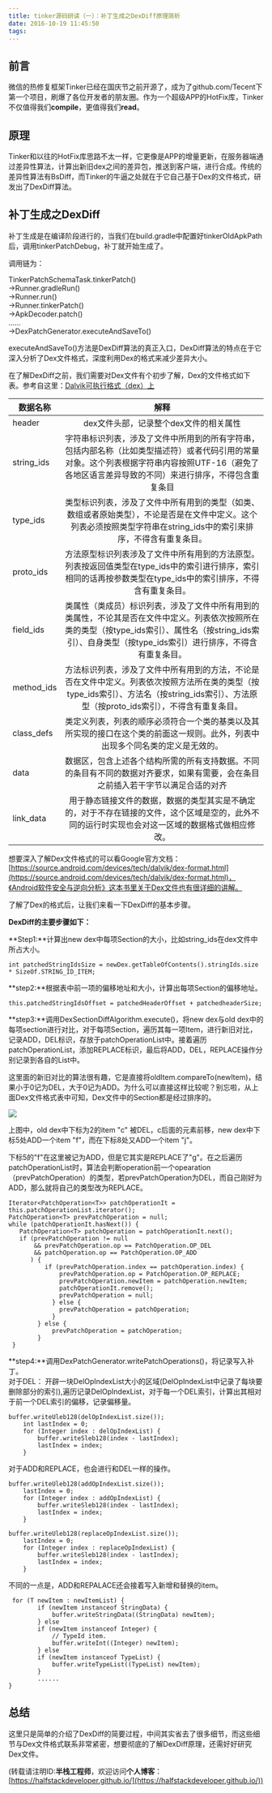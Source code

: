 ```yaml
---
title: tinker源码研读（一）：补丁生成之DexDiff原理简析
date: 2016-10-19 11:45:50
tags:
---
```


## 前言
微信的热修复框架Tinker已经在国庆节之前开源了，成为了github.com/Tecent下第一个项目，刷爆了各位开发者的朋友圈。作为一个超级APP的HotFix库，Tinker不仅值得我们**compile**，更值得我们**read**。

<!-- more -->

## 原理
Tinker和以往的HotFix库思路不太一样，它更像是APP的增量更新，在服务器端通过差异性算法，计算出新旧dex之间的差异包，推送到客户端，进行合成。传统的差异性算法有BsDiff，而Tinker的牛逼之处就在于它自己基于Dex的文件格式，研发出了DexDiff算法。

## 补丁生成之DexDiff
补丁生成是在编译阶段进行的，当我们在build.gradle中配置好tinkerOldApkPath后，调用tinkerPatchDebug，补丁就开始生成了。

调用链为：

TinkerPatchSchemaTask.tinkerPatch()  
->Runner.gradleRun()  
->Runner.run()  
->Runner.tinkerPatch()  
->ApkDecoder.patch()   
......  
->DexPatchGenerator.executeAndSaveTo()


executeAndSaveTo()方法是DexDiff算法的真正入口，DexDiff算法的特点在于它深入分析了Dex文件格式，深度利用Dex的格式来减少差异大小。

在了解DexDiff之前，我们需要对Dex文件有个初步了解，Dex的文件格式如下表。参考自这里：[Dalvik可执行格式（dex）上](http://www.cnblogs.com/cncooper/p/4361819.html)

| 数据名称      | 解释         
| ------------- |:-------------:|
| header     |dex文件头部，记录整个dex文件的相关属性|
| string_ids |字符串标识列表，涉及了文件中所用到的所有字符串，包括内部名称（比如类型描述符）或者代码引用的常量对象。这个列表根据字符串内容按照UTF-16（避免了各地区语言差异导致的不同）来进行排序，不得包含重复条目|
| type_ids   |类型标识列表，涉及了文件中所有用到的类型（如类、数组或者原始类型），不论是否是在文件中定义。这个列表必须按照类型字符串在string_ids中的索引来排序，不得含有重复条目。|
| proto_ids  |方法原型标识列表涉及了文件中所有用到的方法原型。列表按返回值类型在type_ids中的索引进行排序，索引相同的话再按参数类型在type_ids中的索引排序，不得含有重复条目。|
| field_ids  |类属性（类成员）标识列表，涉及了文件中所有用到的类属性，不论其是否在文件中定义。列表依次按照所在类的类型（按type_ids索引）、属性名（按string_ids索引）、自身类型（按type_ids索引）进行排序，不得含有重复条目。|
| method_ids |方法标识列表，涉及了文件中所有用到的方法，不论是否在文件中定义。列表依次按照方法所在类的类型（按type_ids索引）、方法名（按string_ids索引）、方法原型（按proto_ids索引），不得含有重复条目。|
| class_defs |类定义列表，列表的顺序必须符合一个类的基类以及其所实现的接口在这个类的前面这一规则。此外，列表中出现多个同名类的定义是无效的。|
| data       |数据区，包含上述各个结构所需的所有支持数据。不同的条目有不同的数据对齐要求，如果有需要，会在条目之前插入若干字节以满足合适的对齐|
| link_data  |用于静态链接文件的数据，数据的类型其实是不确定的，对于不存在链接的文件，这个区域是空的，此外不同的运行时实现也会对这一区域的数据格式做相应修改。|

想要深入了解Dex文件格式的可以看Google官方文档：[https://source.android.com/devices/tech/dalvik/dex-format.html](https://source.android.com/devices/tech/dalvik/dex-format.html)，《Android软件安全与逆向分析》这本书里关于Dex文件也有很详细的讲解。

了解了Dex的格式后，让我们来看一下DexDiff的基本步骤。

**DexDiff的主要步骤如下：**

**Step1:**计算出new dex中每项Section的大小，比如string_ids在dex文件中所占大小。

	int patchedStringIdsSize = newDex.getTableOfContents().stringIds.size * SizeOf.STRING_ID_ITEM;

**step2:**根据表中前一项的偏移地址和大小，计算出每项Section的偏移地址。

	this.patchedStringIdsOffset = patchedHeaderOffset + patchedheaderSize;

**step3:**调用DexSectionDiffAlgorithm.execute()，将new dex与old dex中的每项section进行对比，对于每项Section，遍历其每一项Item，进行新旧对比，记录ADD，DEL标识，存放于patchOperationList中。接着遍历patchOperationList，添加REPLACE标识，最后将ADD，DEL，REPLACE操作分别记录到各自的List中。

这里面的新旧对比的算法很有趣，它是直接将oldItem.compareTo(newItem)，结果小于0记为DEL，大于0记为ADD。为什么可以直接这样比较呢？别忘啦，从上面Dex文件格式表中可知，Dex文件中的Section都是经过排序的。

![](http://od35ecbnl.bkt.clouddn.com/tinker.png)

上图中，old dex中下标为2的item "c" 被DEL，c后面的元素前移，new dex中下标5处ADD一个item "f"，而在下标8处又ADD一个item "j"。
  
下标5的"f"在这里被记为ADD，但是它其实是REPLACE了"g"。在之后遍历patchOperationList时，算法会判断operation前一个opearation（prevPatchOperation）的类型，若prevPatchOperation为DEL，而自己刚好为ADD，那么就将自己的类型改为REPLACE。

	Iterator<PatchOperation<T>> patchOperationIt = this.patchOperationList.iterator();
	PatchOperation<T> prevPatchOperation = null;
	while (patchOperationIt.hasNext()) {
       PatchOperation<T> patchOperation = patchOperationIt.next();
       if (prevPatchOperation != null
           && prevPatchOperation.op == PatchOperation.OP_DEL
           && patchOperation.op == PatchOperation.OP_ADD
          ) {
              if (prevPatchOperation.index == patchOperation.index) {
                  prevPatchOperation.op = PatchOperation.OP_REPLACE;
                  prevPatchOperation.newItem = patchOperation.newItem;
                  patchOperationIt.remove();
                  prevPatchOperation = null;
                } else {
                  prevPatchOperation = patchOperation;
                }
            } else {
                prevPatchOperation = patchOperation;
            }
     }

**step4:**调用DexPatchGenerator.writePatchOperations()，将记录写入补丁。  
对于DEL：
开辟一块DelOpIndexList大小的区域(DelOpIndexList中记录了每块要删除部分的索引),遍历记录DelOpIndexList，对于每一个DEL索引，计算出其相对于前一个DEL索引的偏移，记录偏移量。

	buffer.writeUleb128(delOpIndexList.size());
        int lastIndex = 0;
        for (Integer index : delOpIndexList) {
            buffer.writeSleb128(index - lastIndex);
            lastIndex = index;
        }
对于ADD和REPLACE，也会进行和DEL一样的操作。

	buffer.writeUleb128(addOpIndexList.size());
        lastIndex = 0;
        for (Integer index : addOpIndexList) {
            buffer.writeSleb128(index - lastIndex);
            lastIndex = index;
        }
        
    buffer.writeUleb128(replaceOpIndexList.size());
        lastIndex = 0;
        for (Integer index : replaceOpIndexList) {
            buffer.writeSleb128(index - lastIndex);
            lastIndex = index;
        }

不同的一点是，ADD和REPALACE还会接着写入新增和替换的item。

	 for (T newItem : newItemList) {
            if (newItem instanceof StringData) {
                buffer.writeStringData((StringData) newItem);
            } else
            if (newItem instanceof Integer) {
                // TypeId item.
                buffer.writeInt((Integer) newItem);
            } else
            if (newItem instanceof TypeList) {
                buffer.writeTypeList((TypeList) newItem);
            }
            ......
    }

## 总结

这里只是简单的介绍了DexDiff的简要过程，中间其实省去了很多细节，而这些细节与Dex文件格式联系非常紧密，想要彻底的了解DexDiff原理，还需好好研究Dex文件。

(转载请注明ID:**半栈工程师**，欢迎访问**个人博客**：[https://halfstackdeveloper.github.io/](https://halfstackdeveloper.github.io/))